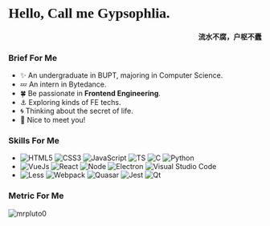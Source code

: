 <link rel="stylesheet" href="./css/index.css">

<div style="font-family: moreland">
  <h1>Hello, Call me Gypsophlia.</h1>
  <h4 align="right">流水不腐，户枢不蠹</h4>
</div>

### Brief For Me

- :sparkles: An undergraduate in BUPT, majoring in Computer Science.
- :zzz: An intern in Bytedance.
- :four_leaf_clover: Be passionate in **Frontend Engineering**.
- :anchor: Exploring kinds of FE techs.
- :cyclone: Thinking about the secret of life.
- :love_letter: Nice to meet you!

### Skills For Me

- ![HTML5](https://img.shields.io/badge/html5-%23E34F26.svg?style=for-the-badge&logo=html5&logoColor=white) ![CSS3](https://img.shields.io/badge/css3-%231572B6.svg?style=for-the-badge&logo=css3&logoColor=white) ![JavaScript](https://img.shields.io/badge/javascript-%23323330.svg?style=for-the-badge&logo=javascript&logoColor=%23F7DF1E) ![TS](https://img.shields.io/badge/TypeScript-007ACC?style=for-the-badge&logo=typescript&logoColor=white) ![C](https://img.shields.io/badge/C-00599C?style=for-the-badge&logo=c&logoColor=white) ![Python](https://img.shields.io/badge/Python-FFD43B?style=for-the-badge&logo=python&logoColor=blue)
- ![VueJs](https://img.shields.io/badge/Vue.js-35495E?style=for-the-badge&logo=vuedotjs&logoColor=4FC08D) ![React](https://img.shields.io/badge/React-20232A?style=for-the-badge&logo=react&logoColor=61DAFB) ![Node](https://img.shields.io/badge/Node.js-339933?style=for-the-badge&logo=nodedotjs&logoColor=white) ![Electron](https://img.shields.io/badge/Electron-2B2E3A?style=for-the-badge&logo=electron&logoColor=9FEAF9) ![Visual Studio Code](https://img.shields.io/badge/Vscode%20Extensions-0078d7.svg?style=for-the-badge&logo=visual-studio-code&logoColor=white)
- ![Less](https://img.shields.io/badge/less-2B4C80?style=for-the-badge&logo=less&logoColor=white) ![Webpack](https://img.shields.io/badge/Webpack-8DD6F9?style=for-the-badge&logo=Webpack&logoColor=white) ![Quasar](https://img.shields.io/badge/Quasar-1976D2?style=for-the-badge&logo=quasar&logoColor=white) ![Jest](https://img.shields.io/badge/-jest-%23C21325?style=for-the-badge&logo=jest&logoColor=white) ![Qt](https://img.shields.io/badge/Qt-41CD52?style=for-the-badge&logo=qt&logoColor=white)

### Metric For Me

<img
    align="center"
    src="https://github-readme-stats.vercel.app/api/top-langs?username=mrpluto0&show_icons=true&locale=en&layout=compact"
    alt="mrpluto0"
  />
